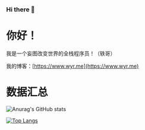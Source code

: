 ### Hi there 👋
# 你好！

我是一个妄图改变世界的全栈程序员！（轶哥）

我的博客：[https://www.wyr.me](https://www.wyr.me)

# 数据汇总

![Anurag's GitHub stats](https://github-readme-stats.vercel.app/api?username=yi-ge&theme=dark&show_icons=true&locale=cn&hide_title=true&count_private=true&include_all_commits=true&cache_seconds=7200)


[![Top Langs](https://github-readme-stats.vercel.app/api/top-langs/?username=yi-ge&layout=compact&locale=cn&theme=dark&langs_count=8&exclude_repo=nodejs-sdk,server-monitor-center-distribution,core,desirecore-service&hide=javascript,html,css,cmake,C%23,shell,tsql&cache_seconds=7200)](https://github.com/yi-ge)

